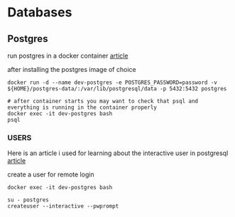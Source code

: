 # Databases


## Postgres

run postgres in a docker container 
[article](https://medium.com/better-programming/connect-from-local-machine-to-postgresql-docker-container-f785f00461a7)

after installing the postgres image of choice 

```
docker run -d --name dev-postgres -e POSTGRES_PASSWORD=password -v ${HOME}/postgres-data/:/var/lib/postgresql/data -p 5432:5432 postgres

# after container starts you may want to check that psql and everything is running in the container properly
docker exec -it dev-postgres bash
psql 

```

### USERS
Here is an article i used for learning about the interactive user in postgresql
[article](https://ubiq.co/database-blog/create-user-postgresql/)

create a user for remote login


```
docker exec -it dev-postgres bash

su - postgres
createuser --interactive --pwprompt
```

